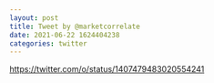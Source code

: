 ```yaml
--- 
layout: post 
title: Tweet by @marketcorrelate 
date: 2021-06-22 1624404238 
categories: twitter 
--- 
```

https://twitter.com/o/status/1407479483020554241